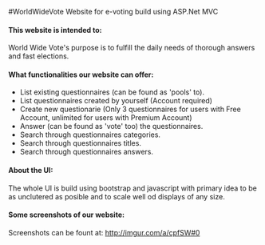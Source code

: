 #WorldWideVote
Website for e-voting build using ASP.Net MVC

#### This website is intended to:
World Wide Vote's purpose is to fulfill the daily needs of thorough answers and fast elections.

#### What functionalities our website can offer:
- List existing questionnaires (can be found as 'pools' to).
- List questionnaires created by yourself (Account required)
- Create new questionarie (Only 3 questionnaires for users with Free Account, unlimited for users with Premium Account)
- Answer (can be found as 'vote' too) the questionnaires.
- Search through questionnaires categories.
- Search through questionnaires titles.
- Search through questionnaires answers.

#### About the UI:
The whole UI is build using bootstrap and javascript with primary idea to be as unclutered as posible and to scale well od displays of any size.

#### Some screenshots of our website:
Screenshots can be fount at: http://imgur.com/a/cpfSW#0
